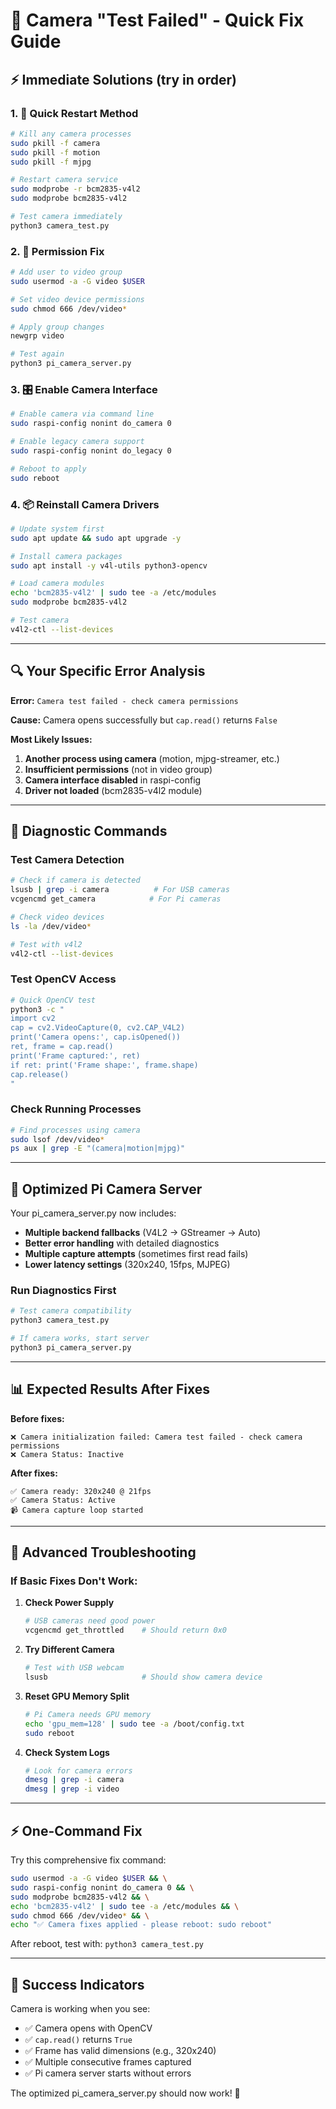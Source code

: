 # 🔧 Camera "Test Failed" - Quick Fix Guide

## ⚡ Immediate Solutions (try in order)

### 1. 🔄 Quick Restart Method
```bash
# Kill any camera processes
sudo pkill -f camera
sudo pkill -f motion  
sudo pkill -f mjpg

# Restart camera service
sudo modprobe -r bcm2835-v4l2
sudo modprobe bcm2835-v4l2

# Test camera immediately
python3 camera_test.py
```

### 2. 🔐 Permission Fix
```bash
# Add user to video group
sudo usermod -a -G video $USER

# Set video device permissions  
sudo chmod 666 /dev/video*

# Apply group changes
newgrp video

# Test again
python3 pi_camera_server.py
```

### 3. 🎛️ Enable Camera Interface  
```bash
# Enable camera via command line
sudo raspi-config nonint do_camera 0

# Enable legacy camera support
sudo raspi-config nonint do_legacy 0

# Reboot to apply
sudo reboot
```

### 4. 📦 Reinstall Camera Drivers
```bash
# Update system first
sudo apt update && sudo apt upgrade -y

# Install camera packages
sudo apt install -y v4l-utils python3-opencv

# Load camera modules
echo 'bcm2835-v4l2' | sudo tee -a /etc/modules
sudo modprobe bcm2835-v4l2

# Test camera
v4l2-ctl --list-devices
```

---

## 🔍 Your Specific Error Analysis

**Error:** `Camera test failed - check camera permissions`

**Cause:** Camera opens successfully but `cap.read()` returns `False`

**Most Likely Issues:**
1. **Another process using camera** (motion, mjpg-streamer, etc.)
2. **Insufficient permissions** (not in video group)
3. **Camera interface disabled** in raspi-config  
4. **Driver not loaded** (bcm2835-v4l2 module)

---

## 🧪 Diagnostic Commands

### Test Camera Detection
```bash
# Check if camera is detected
lsusb | grep -i camera          # For USB cameras
vcgencmd get_camera            # For Pi cameras

# Check video devices
ls -la /dev/video*

# Test with v4l2
v4l2-ctl --list-devices
```

### Test OpenCV Access
```bash
# Quick OpenCV test
python3 -c "
import cv2
cap = cv2.VideoCapture(0, cv2.CAP_V4L2)
print('Camera opens:', cap.isOpened())
ret, frame = cap.read()  
print('Frame captured:', ret)
if ret: print('Frame shape:', frame.shape)
cap.release()
"
```

### Check Running Processes
```bash
# Find processes using camera
sudo lsof /dev/video*
ps aux | grep -E "(camera|motion|mjpg)"
```

---

## 🚀 Optimized Pi Camera Server

Your pi_camera_server.py now includes:
- **Multiple backend fallbacks** (V4L2 → GStreamer → Auto)
- **Better error handling** with detailed diagnostics
- **Multiple capture attempts** (sometimes first read fails)
- **Lower latency settings** (320x240, 15fps, MJPEG)

### Run Diagnostics First
```bash
# Test camera compatibility  
python3 camera_test.py

# If camera works, start server
python3 pi_camera_server.py
```

---

## 📊 Expected Results After Fixes

**Before fixes:**
```
❌ Camera initialization failed: Camera test failed - check camera permissions
❌ Camera Status: Inactive  
```

**After fixes:**
```
✅ Camera ready: 320x240 @ 21fps
✅ Camera Status: Active
📹 Camera capture loop started
```

---

## 🔧 Advanced Troubleshooting

### If Basic Fixes Don't Work:

1. **Check Power Supply**
   ```bash
   # USB cameras need good power
   vcgencmd get_throttled    # Should return 0x0
   ```

2. **Try Different Camera**
   ```bash
   # Test with USB webcam
   lsusb                     # Should show camera device
   ```

3. **Reset GPU Memory Split**
   ```bash
   # Pi Camera needs GPU memory
   echo 'gpu_mem=128' | sudo tee -a /boot/config.txt
   sudo reboot
   ```

4. **Check System Logs**
   ```bash
   # Look for camera errors
   dmesg | grep -i camera
   dmesg | grep -i video
   ```

---

## ⚡ One-Command Fix

Try this comprehensive fix command:
```bash
sudo usermod -a -G video $USER && \
sudo raspi-config nonint do_camera 0 && \
sudo modprobe bcm2835-v4l2 && \
echo 'bcm2835-v4l2' | sudo tee -a /etc/modules && \
sudo chmod 666 /dev/video* && \
echo "✅ Camera fixes applied - please reboot: sudo reboot"
```

After reboot, test with: `python3 camera_test.py`

---

## 🎯 Success Indicators

Camera is working when you see:
- ✅ Camera opens with OpenCV
- ✅ `cap.read()` returns `True`  
- ✅ Frame has valid dimensions (e.g., 320x240)
- ✅ Multiple consecutive frames captured
- ✅ Pi camera server starts without errors

The optimized pi_camera_server.py should now work! 🚀